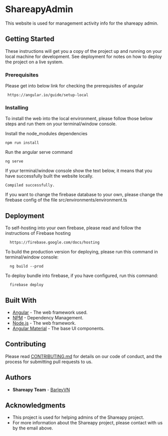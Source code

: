 # ShareapyAdmin

This website is used for management activity info for the shareapy admin.

## Getting Started

These instructions will get you a copy of the project up and running on your local machine for development. See deployment for notes on how to deploy the project on a live system.

### Prerequisites

Please get into below link for checking the prerequisites of angular

```
 https://angular.io/guide/setup-local
```

### Installing

To install the web into the local environment, please follow those below steps and run them on your terminal/window console.

Install the node_modules dependencies

```
npm run install
```

Run the angular serve command

```
ng serve
```

If your terminal/window console show the text below, it means that you have successfully built the website locally.

```
Compiled successfully.
```

If you want to change the firebase database to your own, please change the firebase config of the file src/environments/environment.ts

## Deployment

To self-hosting into your own firebase, please read and follow the instructions of Firebase hosting

```
  https://firebase.google.com/docs/hosting
```

To build the production version for deploying, please run this command in terminal/window console:

```
  ng build --prod
```

To deploy bundle into firebase, if you have configured, run this command:

```
  firebase deploy
```

## Built With

- [Angular](https://angular.io/) - The web framework used.
- [NPM](https://www.npmjs.com/) - Dependency Management.
- [Node.js](https://nodejs.org/) - The web framework.
- [Angular Material](https://material.angular.io/) - The base UI components.

## Contributing

Please read [CONTRIBUTING.md](https://gist.github.com/PurpleBooth/b24679402957c63ec426) for details on our code of conduct, and the process for submitting pull requests to us.

## Authors

- **Shareapy Team** - [BarleyVN](mailto:barleyvietnam@gmail.com)

## Acknowledgments

- This project is used for helping admins of the Shareapy project.
- For more information about the Shareapy project, please contact with us by the email above.
